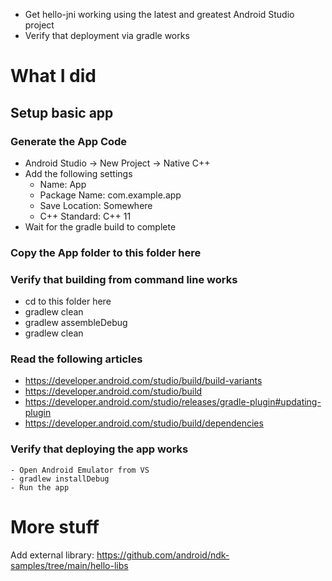 - Get hello-jni working using the latest and greatest Android Studio project
- Verify that deployment via gradle works

# What I did

## Setup basic app 
### Generate the App Code
- Android Studio -> New Project -> Native C++ 
- Add the following settings
	- Name: App
	- Package Name: com.example.app
	- Save Location: Somewhere
	- C++ Standard: C++ 11
- Wait for the gradle build to complete
### Copy the App folder to this folder here
### Verify that building from command line works
- cd to this folder here
- gradlew clean
- gradlew assembleDebug
- gradlew clean
### Read the following articles
- https://developer.android.com/studio/build/build-variants
- https://developer.android.com/studio/build
- https://developer.android.com/studio/releases/gradle-plugin#updating-plugin
- https://developer.android.com/studio/build/dependencies
### Verify that deploying the app works
	- Open Android Emulator from VS
	- gradlew installDebug
	- Run the app

# 

# More stuff
Add external library: https://github.com/android/ndk-samples/tree/main/hello-libs